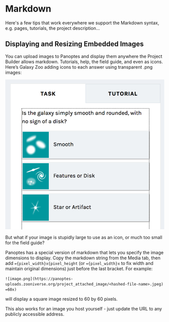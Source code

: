 # Markdown

Here's a few tips that work everywhere we support the Markdown syntax, e.g. pages, tutorials, the project description...

## Displaying and Resizing Embedded Images

You can upload images to Panoptes and display them anywhere the Project Builder allows markdown. Tutorials, help, the field guide, and even as icons. Here’s Galaxy Zoo adding icons to each answer using transparent .png images:


![Galaxy Zoo Task: Disc or Smooth or Artifact?](/img/disc-or-smooth.png)

But what if your image is stupidly large to use as an icon, or much too small for the field guide?

Panoptes has a special version of markdown that lets you specify the image dimensions to display. Copy the markdown string from the Media tab, then add `={pixel_width}x{pixel_height` (or `={pixel_width}x` to fix width and maintain original dimensions) just before the last bracket. For example:

`![image.png](https://panoptes-uploads.zooniverse.org/project_attached_image/<hashed-file-name>.jpeg) =60x)` 

will display a square image resized to 60 by 60 pixels.

This also works for an image you host yourself - just update the URL to any publicly accessible address.
